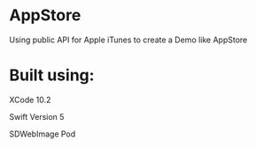 # AppStore
Using public API for Apple iTunes to create a Demo like AppStore

# Built using:

XCode 10.2

Swift Version 5

SDWebImage Pod
